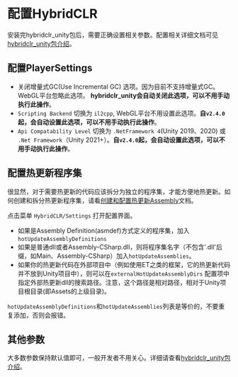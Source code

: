 # 配置HybridCLR

安装完hybridclr_unity包后，需要正确设置相关参数。配置相关详细文档可见 [hybridclr_unity包介绍](/basic/com.focus-creative-games.hybridclr_unity.md)。

## 配置PlayerSettings

- 关闭增量式GC(Use Incremental GC) 选项。因为目前不支持增量式GC。WebGL平台忽略此选项。 **hybridclr_unity会自动关闭此选项，可以不用手动执行此操作**。
- `Scripting Backend` 切换为 `il2cpp`, WebGL平台不用设置此选项。**自`v2.4.0`起，会自动设置此选项，可以不用手动执行此操作**。
- `Api Compatability Level` 切换为 `.NetFramework 4`(Unity 2019、2020) 或 `.Net Framework`（Unity 2021+）。**自`v2.4.0`起，会自动设置此选项，可以不用手动执行此操作**。

## 配置热更新程序集

很显然，对于需要热更新的代码应该拆分为独立的程序集，才能方便地热更新。如何创建和拆分热更新程序集，请看[创建和配置热更新Assembly](/basic/hotupdateassemblysetting.md)文档。

点击菜单 `HybridCLR/Settings` 打开配置界面。

- 如果是Assembly Definition(asmdef)方式定义的程序集，加入`hotUpdateAssemblyDefinitions`
- 如果是普通dll或者Assembly-CSharp.dll，则将程序集名字（不包含'.dll'后缀，如Main、Assembly-CSharp）加入`hotUpdateAssemblies`。
- 如果你的热更新代码在外部项目中（例如使用ET之类的框架，它的热更新代码并不放到Unity项目中），则可以在`externalHotUpdateAssemblyDirs`
配置项中指定外部热更新dll的搜索路径。注意，这个路径是相对路径，相对于Unity项目根目录(即Assets的上级目录)。

`hotUpdateAssemblyDefinitions`和`hotUpdateAssemblies`列表是等价的，不要重复添加，否则会报错。

## 其他参数

大多数参数保持默认值即可，一般开发者不用关心。详细请查看[hybridclr_unity包介绍](/basic/com.focus-creative-games.hybridclr_unity.md)。
